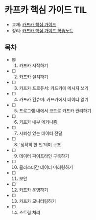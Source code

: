 # 카프카 핵심 가이드 TIL

- 교재: [카프카 핵심 가이드](https://www.aladin.co.kr/shop/wproduct.aspx?ItemId=314830182&start=slayer)
- 정리: [카프카 핵심 가이드 학습노트](TBD)

## 목차

- [x] 1. 카프카 시작하기
- [ ] 2. 카프카 설치하기
- [ ] 3. 카프카 프로듀서: 카프카에 메시지 쓰기
- [ ] 4. 카프카 컨슈머: 카프카에서 데이터 읽기
- [ ] 5. 프로그램 내에서 코드로 카프카 관리하기
- [ ] 6. 카프카 내부 메커니즘
- [ ] 7. 시뢰성 있는 데이터 전달
- [ ] 8. '정확히 한 번'의미 구조
- [ ] 9. 데이터 파이프라인 구축하기
- [ ] 10. 클러스터간 데이터 미러링하기
- [ ] 11. 보안
- [ ] 12. 카프카 운영하기
- [ ] 13. 카프카 모니터링하기
- [ ] 14. 스트림 처리
